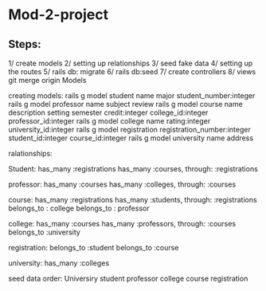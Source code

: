 # Mod-2-project

Steps: 
------
1/ create models
2/ setting up relationships
3/ seed fake data
4/ setting up the routes
5/ rails db: migrate
6/ rails db:seed
7/ create controllers
8/ views 
git merge origin Models

creating models:
rails g model student name major student_number:integer
rails g model professor name subject review
rails g model course name description setting semester credit:integer college_id:integer professor_id:integer
rails g model college name rating:integer university_id:integer
rails g model registration registration_number:integer student_id:integer course_id:integer
rails g model university name address

ralationships:

Student:
has_many :registrations
has_many :courses, through: :registrations

professor:
has_many :courses
has_many :colleges, through: :courses

course:
has_many :registrations
has_many :students, through: :registrations
belongs_to : college
belongs_to : professor

college:
has_many :courses
has_many :professors, through: :courses
belongs_to :university

registration:
belongs_to :student
belongs_to :course

university:
has_many :colleges

seed data order:
Universiry 
student
professor
college
course
registration